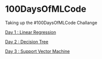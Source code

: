 # 100DaysOfMLCode
Taking up the #100DaysOfMLCode Challange 

<a href = "https://github.com/TheCaffeineDev/100DaysOfMLCode/tree/master/1.%20Linear%20Regression%20(Day-1)">Day 1 : Linear Regression</a>

<a href = "https://github.com/TheCaffeineDev/100DaysOfMLCode/tree/master/2.%20Decision%20Tree%20(Day-2)">Day 2 : Decision Tree</a>

<a href = "https://github.com/TheCaffeineDev/100DaysOfMLCode/tree/master/3.%20Support%20Vector%20Machine%20(Day-3)">Day 3 : Support Vector Machine</a>
